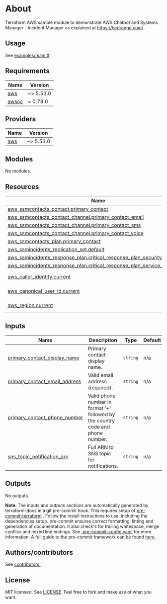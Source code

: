 # About
Terraform AWS sample module to demonstrate AWS Chatbot and Systems Manager - Incident Manager as explained at https://hedrange.com/ .

## Usage

See [examples/main.tf](examples/main.tf).

<!-- BEGINNING OF PRE-COMMIT-TERRAFORM DOCS HOOK -->
## Requirements

| Name | Version |
|------|---------|
| <a name="requirement_aws"></a> [aws](#requirement\_aws) | ~> 5.53.0 |
| <a name="requirement_awscc"></a> [awscc](#requirement\_awscc) | = 0.78.0 |

## Providers

| Name | Version |
|------|---------|
| <a name="provider_aws"></a> [aws](#provider\_aws) | ~> 5.53.0 |

## Modules

No modules.

## Resources

| Name | Type |
|------|------|
| [aws_ssmcontacts_contact.primary_contact](https://registry.terraform.io/providers/hashicorp/aws/latest/docs/resources/ssmcontacts_contact) | resource |
| [aws_ssmcontacts_contact_channel.primary_contact_email](https://registry.terraform.io/providers/hashicorp/aws/latest/docs/resources/ssmcontacts_contact_channel) | resource |
| [aws_ssmcontacts_contact_channel.primary_contact_sms](https://registry.terraform.io/providers/hashicorp/aws/latest/docs/resources/ssmcontacts_contact_channel) | resource |
| [aws_ssmcontacts_contact_channel.primary_contact_voice](https://registry.terraform.io/providers/hashicorp/aws/latest/docs/resources/ssmcontacts_contact_channel) | resource |
| [aws_ssmcontacts_plan.primary_contact](https://registry.terraform.io/providers/hashicorp/aws/latest/docs/resources/ssmcontacts_plan) | resource |
| [aws_ssmincidents_replication_set.default](https://registry.terraform.io/providers/hashicorp/aws/latest/docs/resources/ssmincidents_replication_set) | resource |
| [aws_ssmincidents_response_plan.critical_response_plan_security_hub](https://registry.terraform.io/providers/hashicorp/aws/latest/docs/resources/ssmincidents_response_plan) | resource |
| [aws_ssmincidents_response_plan.critical_response_plan_service_unavailable](https://registry.terraform.io/providers/hashicorp/aws/latest/docs/resources/ssmincidents_response_plan) | resource |
| [aws_caller_identity.current](https://registry.terraform.io/providers/hashicorp/aws/latest/docs/data-sources/caller_identity) | data source |
| [aws_canonical_user_id.current](https://registry.terraform.io/providers/hashicorp/aws/latest/docs/data-sources/canonical_user_id) | data source |
| [aws_region.current](https://registry.terraform.io/providers/hashicorp/aws/latest/docs/data-sources/region) | data source |

## Inputs

| Name | Description | Type | Default | Required |
|------|-------------|------|---------|:--------:|
| <a name="input_primary_contact_display_name"></a> [primary\_contact\_display\_name](#input\_primary\_contact\_display\_name) | Primary contact display name. | `string` | n/a | yes |
| <a name="input_primary_contact_email_address"></a> [primary\_contact\_email\_address](#input\_primary\_contact\_email\_address) | Valid email address (required). | `string` | n/a | yes |
| <a name="input_primary_contact_phone_number"></a> [primary\_contact\_phone\_number](#input\_primary\_contact\_phone\_number) | Valid phone number in format '+' followed by the country code and phone number. | `string` | n/a | yes |
| <a name="input_sns_topic_notification_arn"></a> [sns\_topic\_notification\_arn](#input\_sns\_topic\_notification\_arn) | Full ARN to SNS topic for notifications. | `string` | n/a | yes |

## Outputs

No outputs.
<!-- END OF PRE-COMMIT-TERRAFORM DOCS HOOK -->

**Note**: The inputs and outputs sections are automatically generated by terraform-docs in a git pre-commit hook. This requires setup of [pre-commit-terraform](https://github.com/antonbabenko/pre-commit-terraform) . Follow the install instructions to use, including the dependencies setup. pre-commit ensures correct formatting, linting and generation of documentation. It also check's for trailing whitespace, merge conflics and mixed line endings. See [.pre-commit-config.yaml](./.pre-commit-config.yaml) for more information. A full guide to the pre-commit framework can be found [here](https://pre-commit.com/).

## Authors/contributors

See [contributors.](https://github.com/haakond/terraform-aws-lambda-function-url/graphs/contributors)

## License

MIT licensed. See [LICENSE](LICENSE). Feel free to fork and make use of what you want.
